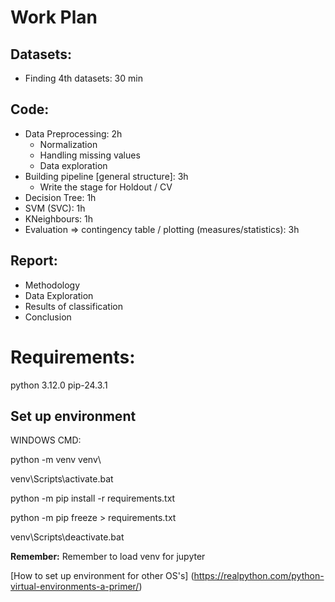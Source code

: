 # Work Plan

## Datasets:
- Finding 4th datasets: 30 min

## Code:
- Data Preprocessing: 2h
    - Normalization
    - Handling missing values
    - Data exploration
- Building pipeline [general structure]: 3h
    - Write the stage for Holdout / CV
- Decision Tree: 1h
- SVM (SVC): 1h
- KNeighbours: 1h
- Evaluation => contingency table / plotting (measures/statistics): 3h

## Report:
- Methodology
- Data Exploration
- Results of classification
- Conclusion

# Requirements:
python 3.12.0
pip-24.3.1

## Set up environment

WINDOWS CMD:
<!-- build venv -->
python -m venv venv\ 
<!-- activate env -->
venv\Scripts\activate.bat
<!-- loading requirements(packages needed for project) -->
python -m pip install -r requirements.txt
<!-- update requirements -->
python -m pip freeze > requirements.txt 
<!-- deactive -->
venv\Scripts\deactivate.bat

**Remember:**
Remember to load venv for jupyter

[How to set up environment for other OS's] (https://realpython.com/python-virtual-environments-a-primer/)
